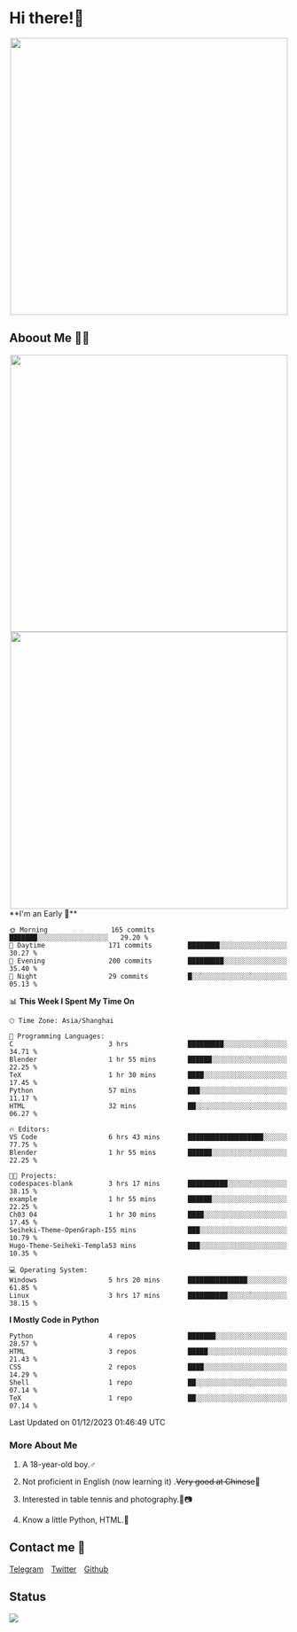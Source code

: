 # Hi there!🎉

<div align=center><img src="https://count.getloli.com/get/@Cicada000?theme=moebooru" width=500px></div>

## Aboout Me 👀💦

<div align=center>
<img src="https://github-readme-stats.vercel.app/api?username=Cicada000&show_icons=true&theme=tokyonight" width=500px>
<br>
<img src="https://github-readme-stats.vercel.app/api/top-langs/?username=Cicada000&show_icons=true&theme=tokyonight&layout=compact" width=500px>
</div>
<!--START_SECTION:waka-->
**I'm an Early 🐤** 

```text
🌞 Morning                165 commits         ███████░░░░░░░░░░░░░░░░░░   29.20 % 
🌆 Daytime                171 commits         ████████░░░░░░░░░░░░░░░░░   30.27 % 
🌃 Evening                200 commits         █████████░░░░░░░░░░░░░░░░   35.40 % 
🌙 Night                  29 commits          █░░░░░░░░░░░░░░░░░░░░░░░░   05.13 % 
```


📊 **This Week I Spent My Time On** 

```text
🕑︎ Time Zone: Asia/Shanghai

💬 Programming Languages: 
C                        3 hrs               █████████░░░░░░░░░░░░░░░░   34.71 % 
Blender                  1 hr 55 mins        ██████░░░░░░░░░░░░░░░░░░░   22.25 % 
TeX                      1 hr 30 mins        ████░░░░░░░░░░░░░░░░░░░░░   17.45 % 
Python                   57 mins             ███░░░░░░░░░░░░░░░░░░░░░░   11.17 % 
HTML                     32 mins             ██░░░░░░░░░░░░░░░░░░░░░░░   06.27 % 

🔥 Editors: 
VS Code                  6 hrs 43 mins       ███████████████████░░░░░░   77.75 % 
Blender                  1 hr 55 mins        ██████░░░░░░░░░░░░░░░░░░░   22.25 % 

🐱‍💻 Projects: 
codespaces-blank         3 hrs 17 mins       ██████████░░░░░░░░░░░░░░░   38.15 % 
example                  1 hr 55 mins        ██████░░░░░░░░░░░░░░░░░░░   22.25 % 
Ch03 04                  1 hr 30 mins        ████░░░░░░░░░░░░░░░░░░░░░   17.45 % 
Seiheki-Theme-OpenGraph-I55 mins             ███░░░░░░░░░░░░░░░░░░░░░░   10.79 % 
Hugo-Theme-Seiheki-Templa53 mins             ███░░░░░░░░░░░░░░░░░░░░░░   10.35 % 

💻 Operating System: 
Windows                  5 hrs 20 mins       ███████████████░░░░░░░░░░   61.85 % 
Linux                    3 hrs 17 mins       ██████████░░░░░░░░░░░░░░░   38.15 % 
```

**I Mostly Code in Python** 

```text
Python                   4 repos             ███████░░░░░░░░░░░░░░░░░░   28.57 % 
HTML                     3 repos             █████░░░░░░░░░░░░░░░░░░░░   21.43 % 
CSS                      2 repos             ████░░░░░░░░░░░░░░░░░░░░░   14.29 % 
Shell                    1 repo              ██░░░░░░░░░░░░░░░░░░░░░░░   07.14 % 
TeX                      1 repo              ██░░░░░░░░░░░░░░░░░░░░░░░   07.14 % 
```




 Last Updated on 01/12/2023 01:46:49 UTC
<!--END_SECTION:waka-->

### More About Me

1. A 18-year-old boy.♂

2. Not proficient in English (now learning it) .~~Very good at Chinese~~🤣

3. Interested in table tennis and photography.🏓📷

4. Know a little Python, HTML.🐍


## Contact me 💬

[Telegram](https://t.me/CicadaLYW)&emsp;[Twitter](https://twitter.com/Cicada0001)&emsp;[Github](https://github.com/Cicada000)

## Status
<img src="https://weather-icon.journeyad.repl.co/@hangzhou?v=1" align="left">







